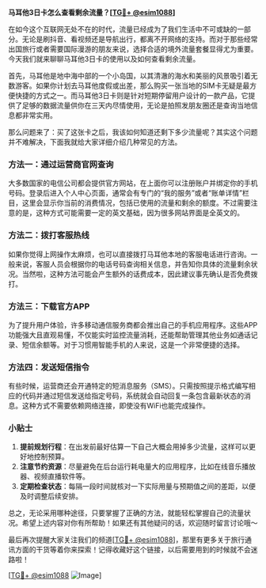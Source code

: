 **马耳他3日卡怎么查看剩余流量？[[TG💪+ @esim1088](https://t.me/s/esim1088)]**

在如今这个互联网无处不在的时代，流量已经成为了我们生活中不可或缺的一部分。无论是刷抖音、看视频还是导航出行，都离不开网络的支持。而对于那些经常出国旅行或者需要国际漫游的朋友来说，选择合适的境外流量套餐显得尤为重要。今天我们就来聊聊马耳他3日卡的使用以及如何查看剩余流量。

首先，马耳他是地中海中部的一个小岛国，以其清澈的海水和美丽的风景吸引着无数游客。如果你计划去马耳他度假或出差，那么购买一张当地的SIM卡无疑是最方便快捷的方式之一。而马耳他3日卡则是针对短期停留用户设计的一款产品，它提供了足够的数据流量供你在三天内尽情使用，无论是拍照发朋友圈还是查询当地信息都非常实用。

那么问题来了：买了这张卡之后，我该如何知道还剩下多少流量呢？其实这个问题并不难解决，下面我就给大家详细介绍几种常见的方法。

### 方法一：通过运营商官网查询

大多数国家的电信公司都会提供官方网站，在上面你可以注册账户并绑定你的手机号码。登录后进入个人中心页面，通常会有专门的“我的服务”或者“账单详情”栏目，这里会显示你当前的消费情况，包括已使用的流量和剩余的额度。不过需要注意的是，这种方式可能需要一定的英文基础，因为很多网站界面是全英文的。

### 方法二：拨打客服热线

如果你觉得上网操作太麻烦，也可以直接拨打马耳他本地的客服电话进行咨询。一般来说，客服人员会根据你的电话号码查询相关信息，并告知你具体的流量剩余状况。当然啦，这种方法可能会产生额外的话费成本，因此建议事先确认是否免费拨打。

### 方法三：下载官方APP

为了提升用户体验，许多移动通信服务商都会推出自己的手机应用程序。这些APP功能强大且直观易懂，不仅能实时监控流量消耗，还能帮助管理其他业务如通话记录、短信余额等。对于习惯用智能手机的人来说，这是一个非常便捷的选择。

### 方法四：发送短信指令

有些时候，运营商还会开通特定的短消息服务（SMS）。只需按照提示格式编写相应的代码并通过短信发送给指定号码，系统就会自动回复一条包含最新状态的消息。这种方式不需要依赖网络连接，即使没有WiFi也能完成操作。

### 小贴士

1. **提前规划行程**：在出发前最好估算一下自己大概会用掉多少流量，这样可以更好地控制预算。
2. **注意节约资源**：尽量避免在后台运行耗电量大的应用程序，比如在线音乐播放器、视频直播软件等。
3. **定期检查状态**：每隔一段时间就核对一下实际用量与预期值之间的差距，以便及时调整后续安排。

总之，无论采用哪种途径，只要掌握了正确的方法，就能轻松掌握自己的流量状况。希望上述内容对你有所帮助！如果还有其他疑问的话，欢迎随时留言讨论哦～

最后再次提醒大家关注我们的频道[[TG💪+ @esim1088](https://t.me/s/esim1088)]，那里有更多关于旅行通讯方面的干货等着你来探索！记得收藏好这个链接，以后需要用到的时候就不会迷路啦！

[[TG💪+ @esim1088](https://t.me/s/esim1088) ![Image](https://i.postimg.cc/4NQfJmqS/Snipaste-2025-05-13-00-14-12.png)]